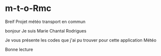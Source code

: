 # m-t-o-Rmc
Breif Projet météo transport en commun

bonjour
Je suis Marie Chantal Rodrigues

Je vous présente les codes que j'ai pu trouver pour cette application Météo

Bonne lecture
